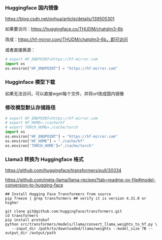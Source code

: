 ### Huggingface 国内镜像

https://blog.csdn.net/qyhua/article/details/139505301

如果要访问：https://huggingface.co/THUDM/chatglm3-6b

改成：https://hf-mirror.com/THUDM/chatglm3-6b，即可访问

或者直接换源：

``` python
# export HF_ENDPOINT=https://hf-mirror.com
import os
os.environ["HF_ENDPOINT"] = "https://hf-mirror.com"
```

### Hugginface 模型下载

如果无法访问，可以直接wget每个文件，并将url改成国内镜像


### 修改模型默认存储路径

``` python
# export HF_ENDPOINT=https://hf-mirror.com
# export HF_HOME=./cache/hf
# export TORCH_HOME=./cache/torch
import os
os.environ["HF_ENDPOINT"] = "https://hf-mirror.com"
os.environ["HF_HOME"] = "./cache/hf"
os.environ['TORCH_HOME']="./cache/torch"
```


### Llama3 转换为 Huggingface 格式

https://github.com/huggingface/transformers/pull/30334

https://github.com/meta-llama/llama-recipes?tab=readme-ov-file#model-conversion-to-hugging-face

``` shell
## Install Hugging Face Transformers from source
pip freeze | grep transformers ## verify it is version 4.31.0 or higher

git clone git@github.com:huggingface/transformers.git
cd transformers
pip install protobuf
python src/transformers/models/llama/convert_llama_weights_to_hf.py \
   --input_dir /path/to/downloaded/llama/weights --model_size 7B --output_dir /output/path
```
